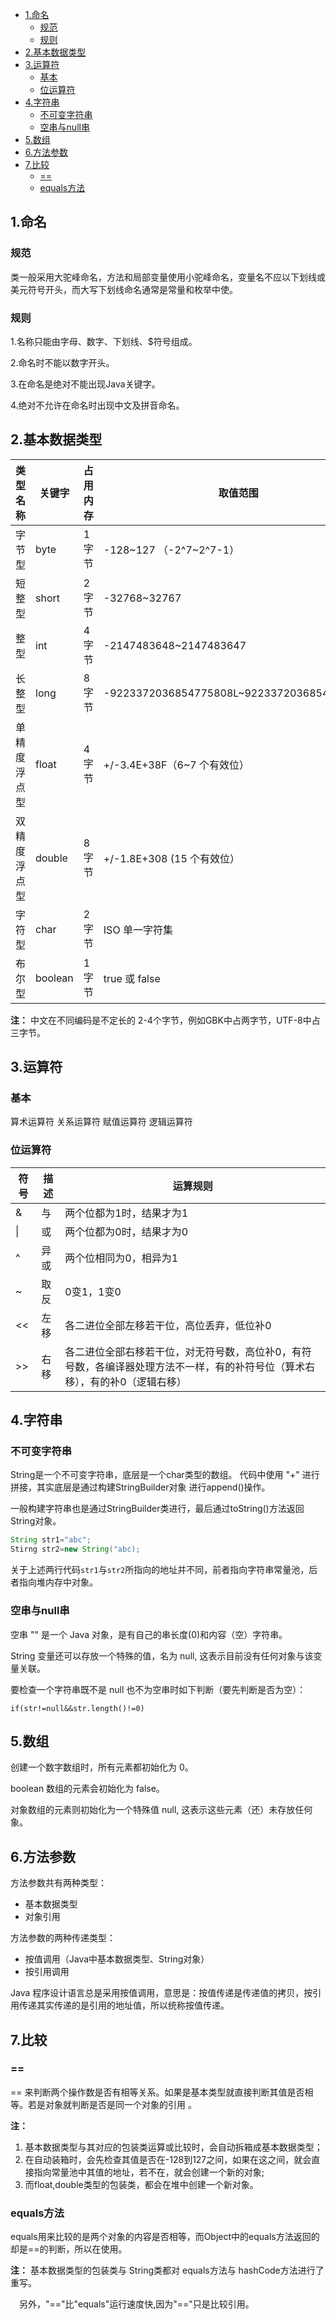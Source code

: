 - [1.命名](#1命名)
  - [规范](#规范)
  - [规则](#规则)
- [2.基本数据类型](#2基本数据类型)
- [3.运算符](#3运算符)
  - [基本](#基本)
  - [位运算符](#位运算符)
- [4.字符串](#4字符串)
  - [不可变字符串](#不可变字符串)
  - [空串与null串](#空串与null串)
- [5.数组](#5数组)
- [6.方法参数](#6方法参数)
- [7.比较](#7比较)
  - [==](#)
  - [equals方法](#equals方法)
## 1.命名
### 规范
类一般采用大驼峰命名，方法和局部变量使用小驼峰命名，变量名不应以下划线或美元符号开头，而大写下划线命名通常是常量和枚举中使。
### 规则
 1.名称只能由字母、数字、下划线、$符号组成。
 
 2.命名时不能以数字开头。
 
 3.在命名是绝对不能出现Java关键字。
 
 4.绝对不允许在命名时出现中文及拼音命名。
## 2.基本数据类型
类型名称	|关键字	|占用内存	|取值范围
------- | ------ | ------| -----
字节型|	byte|	1 字节|  -128~127 （-2^7~2^7-1）
短整型|	short|	2 字节|	-32768~32767
整型|	int|	4 字节|	-2147483648~2147483647
长整型|	long|	8 字节|	-9223372036854775808L~9223372036854775807L
单精度浮点型|	float|	4 字节|	+/-3.4E+38F（6~7 个有效位）
双精度浮点型|	double|	8 字节|	+/-1.8E+308 (15 个有效位）
字符型|	char|	2 字节|	ISO 单一字符集
布尔型|	boolean|	1 字节|	true 或 false

**注：** 中文在不同编码是不定长的 2-4个字节，例如GBK中占两字节，UTF-8中占三字节。
## 3.运算符
### 基本
算术运算符 关系运算符 赋值运算符 逻辑运算符
### 位运算符
符号|	描述|	运算规则
------ | ----- | -----
&|	与|	两个位都为1时，结果才为1
\||	或|	两个位都为0时，结果才为0
^|	异或|	两个位相同为0，相异为1
~|	取反|	0变1，1变0
<<|	左移|	各二进位全部左移若干位，高位丢弃，低位补0
\>>|	右移|	各二进位全部右移若干位，对无符号数，高位补0，有符号数，各编译器处理方法不一样，有的补符号位（算术右移），有的补0（逻辑右移）
## 4.字符串
### 不可变字符串
String是一个不可变字符串，底层是一个char类型的数组。
代码中使用 "+" 进行拼接，其实底层是通过构建StringBuilder对象 进行append()操作。

一般构建字符串也是通过StringBuilder类进行，最后通过toString()方法返回String对象。
```java
String str1="abc";
Stirng str2=new String("abc);
```
关于上述两行代码`str1`与`str2`所指向的地址并不同，前者指向字符串常量池，后者指向堆内存中对象。
### 空串与null串
空串 "" 是一个 Java 对象，是有自己的串长度(0)和内容（空）字符串。

String 变量还可以存放一个特殊的值，名为 null, 这表示目前没有任何对象与该变量关联。

要检查一个字符串既不是 null 也不为空串时如下判断（要先判断是否为空）：

    if(str!=null&&str.length()!=0)

## 5.数组
创建一个数字数组时，所有元素都初始化为 0。

boolean 数组的元素会初始化为 false。

对象数组的元素则初始化为一个特殊值 null, 这表示这些元素（还）未存放任何象。

## 6.方法参数

方法参数共有两种类型：
+ 基本数据类型
+ 对象引用

方法参数的两种传递类型：
+ 按值调用（Java中基本数据类型、String对象）
+ 按引用调用

Java 程序设计语言总是采用按值调用，意思是：按值传递是传递值的拷贝，按引用传递其实传递的是引用的地址值，所以统称按值传递。

## 7.比较
### ==
== 来判断两个操作数是否有相等关系。如果是基本类型就直接判断其值是否相等。若是对象就判断是否是同一个对象的引用 。

**注：** 

1. 基本数据类型与其对应的包装类运算或比较时，会自动拆箱成基本数据类型；
2. 在自动装箱时，会先检查其值是否在-128到127之间，如果在这之间，就会直接指向常量池中其值的地址，若不在，就会创建一个新的对象;
3. 而float,double类型的包装类，都会在堆中创建一个新对象。

### equals方法
equals用来比较的是两个对象的内容是否相等，而Object中的equals方法返回的却是==的判断，所以在使用。

**注：** 基本数据类型的包装类与 String类都对 equals方法与 hashCode方法进行了重写。
 
 　另外，"=="比"equals"运行速度快,因为"=="只是比较引用。
